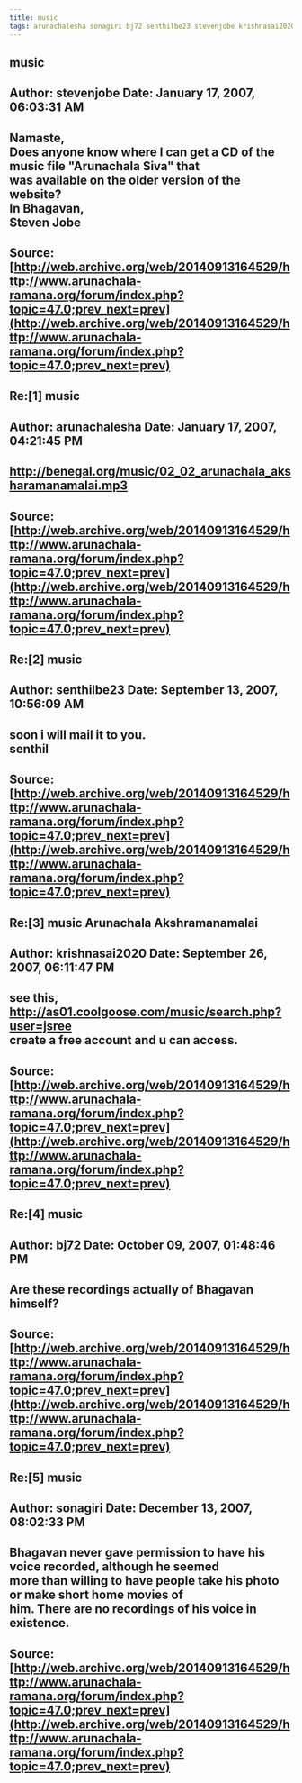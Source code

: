 ```yaml
--- 
title: music   
tags: arunachalesha sonagiri bj72 senthilbe23 stevenjobe krishnasai2020  
---  
```

## music  
Author: stevenjobe          Date: January 17, 2007, 06:03:31 AM  
---  
Namaste,   
Does anyone know where I can get a CD of the music file "Arunachala Siva" that  
was available on the older version of the website?   
In Bhagavan,   
Steven Jobe
 ---  
Source:[http://web.archive.org/web/20140913164529/http://www.arunachala-ramana.org/forum/index.php?topic=47.0;prev_next=prev](http://web.archive.org/web/20140913164529/http://www.arunachala-ramana.org/forum/index.php?topic=47.0;prev_next=prev)   
---  

## Re:[1] music  
Author: arunachalesha       Date: January 17, 2007, 04:21:45 PM  
---  
http://benegal.org/music/02_02_arunachala_aksharamanamalai.mp3
 ---  
Source:[http://web.archive.org/web/20140913164529/http://www.arunachala-ramana.org/forum/index.php?topic=47.0;prev_next=prev](http://web.archive.org/web/20140913164529/http://www.arunachala-ramana.org/forum/index.php?topic=47.0;prev_next=prev)   
---  

## Re:[2] music  
Author: senthilbe23         Date: September 13, 2007, 10:56:09 AM  
---  
soon i will mail it to you.   
senthil
 ---  
Source:[http://web.archive.org/web/20140913164529/http://www.arunachala-ramana.org/forum/index.php?topic=47.0;prev_next=prev](http://web.archive.org/web/20140913164529/http://www.arunachala-ramana.org/forum/index.php?topic=47.0;prev_next=prev)   
---  

## Re:[3] music Arunachala Akshramanamalai  
Author: krishnasai2020      Date: September 26, 2007, 06:11:47 PM  
---  
see this,   
http://as01.coolgoose.com/music/search.php?user=jsree   
create a free account and u can access.
 ---  
Source:[http://web.archive.org/web/20140913164529/http://www.arunachala-ramana.org/forum/index.php?topic=47.0;prev_next=prev](http://web.archive.org/web/20140913164529/http://www.arunachala-ramana.org/forum/index.php?topic=47.0;prev_next=prev)   
---  

## Re:[4] music  
Author: bj72                Date: October 09, 2007, 01:48:46 PM  
---  
Are these recordings actually of Bhagavan himself?
 ---  
Source:[http://web.archive.org/web/20140913164529/http://www.arunachala-ramana.org/forum/index.php?topic=47.0;prev_next=prev](http://web.archive.org/web/20140913164529/http://www.arunachala-ramana.org/forum/index.php?topic=47.0;prev_next=prev)   
---  

## Re:[5] music  
Author: sonagiri            Date: December 13, 2007, 08:02:33 PM  
---  
Bhagavan never gave permission to have his voice recorded, although he seemed  
more than willing to have people take his photo or make short home movies of  
him. There are no recordings of his voice in existence.
 ---  
Source:[http://web.archive.org/web/20140913164529/http://www.arunachala-ramana.org/forum/index.php?topic=47.0;prev_next=prev](http://web.archive.org/web/20140913164529/http://www.arunachala-ramana.org/forum/index.php?topic=47.0;prev_next=prev)   
---  

